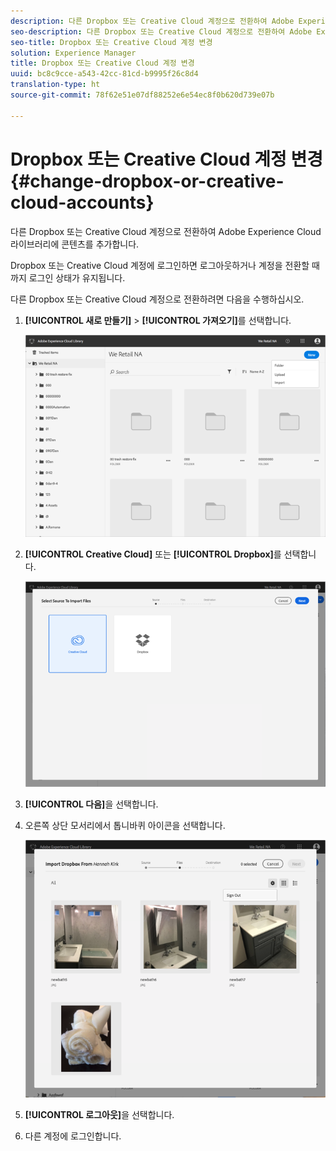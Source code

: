 ```yaml
---
description: 다른 Dropbox 또는 Creative Cloud 계정으로 전환하여 Adobe Experience Cloud 라이브러리에 콘텐츠를 추가합니다.
seo-description: 다른 Dropbox 또는 Creative Cloud 계정으로 전환하여 Adobe Experience Cloud 라이브러리에 콘텐츠를 추가합니다.
seo-title: Dropbox 또는 Creative Cloud 계정 변경
solution: Experience Manager
title: Dropbox 또는 Creative Cloud 계정 변경
uuid: bc8c9cce-a543-42cc-81cd-b9995f26c8d4
translation-type: ht
source-git-commit: 78f62e51e07df88252e6e54ec8f0b620d739e07b

---
```



# Dropbox 또는 Creative Cloud 계정 변경{#change-dropbox-or-creative-cloud-accounts}

다른 Dropbox 또는 Creative Cloud 계정으로 전환하여 Adobe Experience Cloud 라이브러리에 콘텐츠를 추가합니다.

Dropbox 또는 Creative Cloud 계정에 로그인하면 로그아웃하거나 계정을 전환할 때까지 로그인 상태가 유지됩니다.

다른 Dropbox 또는 Creative Cloud 계정으로 전환하려면 다음을 수행하십시오.

1. **[!UICONTROL 새로 만들기]** &gt; **[!UICONTROL 가져오기]**&#x200B;를 선택합니다.

   ![](assets/library_new_folder_upload.png)

1. **[!UICONTROL Creative Cloud]** 또는 **[!UICONTROL Dropbox]**&#x200B;를 선택합니다.

   ![](assets/library_import_cc.png)

1. **[!UICONTROL 다음]**&#x200B;을 선택합니다.
1. 오른쪽 상단 모서리에서 톱니바퀴 아이콘을 선택합니다.

   ![](assets/library_switch_accounts.png)

1. **[!UICONTROL 로그아웃]**&#x200B;을 선택합니다.
1. 다른 계정에 로그인합니다.

